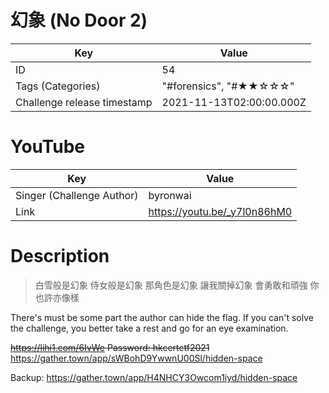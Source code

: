 # 幻象 (No Door 2)


| Key | Value |
| --- | ----- |
| ID | 54 |
| Tags (Categories) | "#forensics", "#★★☆☆☆" |
| Challenge release timestamp | 2021-11-13T02:00:00.000Z |

# YouTube

| Key | Value |
| --- | ----- |
| Singer (Challenge Author) | byronwai
| Link | https://youtu.be/_y7l0n86hM0

# Description

> 白雪般是幻象
> 侍女般是幻象
> 那角色是幻象
> 讓我關掉幻象
> 會勇敢和頑強
> 你也許亦像樣


There's must be some part the author can hide the flag.
If you can't solve the challenge, you better take a rest and go for an eye examination.

~~https://lihi1.com/6IvWe Password: hkcertctf2021~~
https://gather.town/app/sWBohD9YwwnU00Sl/hidden-space

Backup:
https://gather.town/app/H4NHCY3Owcom1iyd/hidden-space